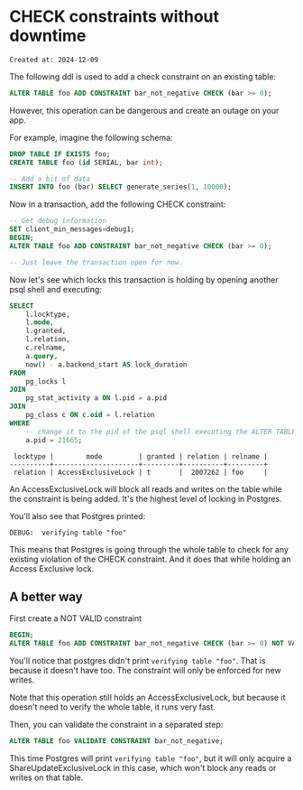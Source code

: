 # CHECK constraints without downtime

```
Created at: 2024-12-09
```

The following ddl is used to add a check constraint on an existing table:

```sql
ALTER TABLE foo ADD CONSTRAINT bar_not_negative CHECK (bar >= 0);
```

However, this operation can be dangerous and create an outage on your app.

For example, imagine the following schema:

```sql
DROP TABLE IF EXISTS foo;
CREATE TABLE foo (id SERIAL, bar int);

-- Add a bit of data
INSERT INTO foo (bar) SELECT generate_series(1, 10000);
```

Now in a transaction, add the following CHECK constraint:

```sql
-- Get debug information
SET client_min_messages=debug1;
BEGIN;
ALTER TABLE foo ADD CONSTRAINT bar_not_negative CHECK (bar >= 0);

-- Just leave the transaction open for now.
```

Now let's see which locks this transaction is holding by opening another psql
shell and executing:

```sql
SELECT
    l.locktype,
    l.mode,
    l.granted,
    l.relation,
    c.relname,
    a.query,
    now() - a.backend_start AS lock_duration
FROM
    pg_locks l
JOIN
    pg_stat_activity a ON l.pid = a.pid
JOIN
    pg_class c ON c.oid = l.relation
WHERE
    -- change it to the pid of the psql shell executing the ALTER TABLE.
    a.pid = 21665;
```

```
 locktype |        mode         | granted | relation | relname |
----------+---------------------+---------+----------+---------+
 relation | AccessExclusiveLock | t       |  2007262 | foo     |
 ```

An AccessExclusiveLock will block all reads and writes on the table while the
constraint is being added. It's the highest level of locking in Postgres.

You'll also see that Postgres printed:

```
DEBUG:  verifying table "foo"
```

This means that Postgres is going through the whole table to check for any
existing violation of the CHECK constraint. And it does that while holding an
Access Exclusive lock.

## A better way

First create a NOT VALID constraint

```sql
BEGIN;
ALTER TABLE foo ADD CONSTRAINT bar_not_negative CHECK (bar >= 0) NOT VALID;
```

You'll notice that postgres didn't print `verifying table "foo"`. That is
because it doesn't have too. The constraint will only be enforced for new
writes.

Note that this operation still holds an AccessExclusiveLock, but because it
doesn't need to verify the whole table, it runs very fast.

Then, you can validate the constraint in a separated step:

```sql
ALTER TABLE foo VALIDATE CONSTRAINT bar_not_negative;
```

This time Postgres will print `verifying table "foo"`, but it will only acquire
a ShareUpdateExclusiveLock in this case, which won't block any reads or writes
on that table.

